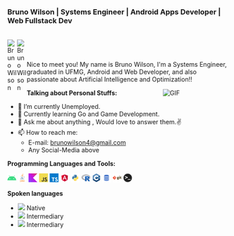 ### Bruno Wilson | Systems Engineer | Android Apps Developer | Web Fullstack Dev

<br/>

<a href="https://www.linkedin.com/in/bruno-wilson-a9a32b133/">
<img align="left" alt="Bruno Wilson" width="22px" src="https://cdn.jsdelivr.net/npm/simple-icons@v3/icons/linkedin.svg" />
</a>
<a href="https://www.instagram.com/brunowilsonldp/">
<img align="left" alt="Bruno Wilson" width="22px" src="https://cdn.jsdelivr.net/npm/simple-icons@v3/icons/instagram.svg" />
</a>
<br />

<br />

Nice to meet you! My name is Bruno Wilson, I'm a Systems Engineer, graduated in UFMG, Android and Web Developer, and also passionate about Artificial Intelligence and Optimization!!

<img width="30%" align="right" alt="GIF" src="https://media.giphy.com/media/bGgsc5mWoryfgKBx1u/giphy.gif" />


**Talking about Personal Stuffs:**

- 🔭 I’m currently Unemployed.
- 🌱 Currently learning Go and Game Development.
- 💬 Ask me about anything , Would love to answer them.✌
- 📫 How to reach me: 
  - E-mail: brunowilson4@gmail.com
  - Any Social-Media above

**Programming Languages and Tools:**

<code><img height="20" src="https://raw.githubusercontent.com/github/explore/80688e429a7d4ef2fca1e82350fe8e3517d3494d/topics/android/android.png"></code>
<code><img height="20" src="https://raw.githubusercontent.com/github/explore/80688e429a7d4ef2fca1e82350fe8e3517d3494d/topics/java/java.png"></code>
<code><img height="20" src="https://raw.githubusercontent.com/github/explore/80688e429a7d4ef2fca1e82350fe8e3517d3494d/topics/kotlin/kotlin.png"></code>
<code><img height="20" src="https://raw.githubusercontent.com/github/explore/80688e429a7d4ef2fca1e82350fe8e3517d3494d/topics/javascript/javascript.png"></code>
<code><img height="20" src="https://raw.githubusercontent.com/github/explore/80688e429a7d4ef2fca1e82350fe8e3517d3494d/topics/typescript/typescript.png"></code>
<code><img height="20" src="https://raw.githubusercontent.com/github/explore/80688e429a7d4ef2fca1e82350fe8e3517d3494d/topics/angular/angular.png"></code>
<code><img height="20" src="https://raw.githubusercontent.com/github/explore/80688e429a7d4ef2fca1e82350fe8e3517d3494d/topics/python/python.png"></code>
<code><img height="20" src="https://raw.githubusercontent.com/github/explore/80688e429a7d4ef2fca1e82350fe8e3517d3494d/topics/r/r.png"></code>
<code><img height="20" src="https://raw.githubusercontent.com/github/explore/80688e429a7d4ef2fca1e82350fe8e3517d3494d/topics/cpp/cpp.png"></code>
<code><img height="20" src="https://raw.githubusercontent.com/github/explore/80688e429a7d4ef2fca1e82350fe8e3517d3494d/topics/sql/sql.png"></code>
<code><img height="20" src="https://raw.githubusercontent.com/github/explore/80688e429a7d4ef2fca1e82350fe8e3517d3494d/topics/git/git.png"></code>
<code><img height="20" src="https://raw.githubusercontent.com/github/explore/80688e429a7d4ef2fca1e82350fe8e3517d3494d/topics/terminal/terminal.png"></code>

**Spoken languages**

- <img src="https://flagsapi.com/BR/shiny/16.png"> Native
- <img src="https://flagsapi.com/US/shiny/16.png"> Intermediary
- <img src="https://flagsapi.com/FR/shiny/16.png"> Intermediary
